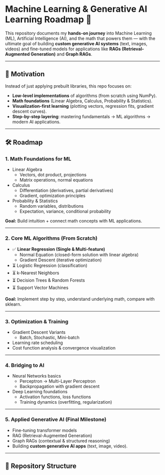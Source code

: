 # Machine Learning & Generative AI Learning Roadmap 🚀

This repository documents my **hands-on journey** into Machine Learning (ML), Artificial Intelligence (AI), and the math that powers them — with the ultimate goal of building **custom generative AI systems** (text, images, videos) and fine-tuned models for applications like **RAGs (Retrieval-Augmented Generation)** and **Graph RAGs**.

---

## 📌 Motivation
Instead of just applying prebuilt libraries, this repo focuses on:
- **Low-level implementations** of algorithms (from scratch using NumPy).  
- **Math foundations** (Linear Algebra, Calculus, Probability & Statistics).  
- **Visualization-first learning** (plotting vectors, regression fits, gradient descent curves).  
- **Step-by-step layering**: mastering fundamentals → ML algorithms → modern AI applications.

---

## 🛠️ Roadmap

### 1. **Math Foundations for ML**
- Linear Algebra  
  - Vectors, dot product, projections  
  - Matrix operations, normal equations  
- Calculus  
  - Differentiation (derivatives, partial derivatives)  
  - Gradient, optimization principles  
- Probability & Statistics  
  - Random variables, distributions  
  - Expectation, variance, conditional probability  

**Goal:** Build intuition + connect math concepts with ML applications.

---

### 2. **Core ML Algorithms (From Scratch)**
- ✅ **Linear Regression (Single & Multi-feature)**  
  - Normal Equation (closed-form solution with linear algebra)  
  - Gradient Descent (iterative optimization)  
- ⏳ Logistic Regression (classification)  
- ⏳ k-Nearest Neighbors  
- ⏳ Decision Trees & Random Forests  
- ⏳ Support Vector Machines  

**Goal:** Implement step by step, understand underlying math, compare with sklearn.

---

### 3. **Optimization & Training**
- Gradient Descent Variants  
  - Batch, Stochastic, Mini-batch  
- Learning rate scheduling  
- Cost function analysis & convergence visualization  

---

### 4. **Bridging to AI**
- Neural Networks basics  
  - Perceptron → Multi-Layer Perceptron  
  - Backpropagation with gradient descent  
- Deep Learning foundations  
  - Activation functions, loss functions  
  - Training dynamics (overfitting, regularization)  

---

### 5. **Applied Generative AI (Final Milestone)**
- Fine-tuning transformer models  
- RAG (Retrieval-Augmented Generation)  
- Graph RAGs (contextual & structured reasoning)  
- Building **custom generative AI apps** (text, image, video).  

---

## 📂 Repository Structure
